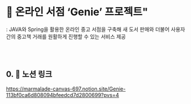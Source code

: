 # 🌱 온라인 서점 ‘Genie’ 프로젝트"
: JAVA와 Spring을 활용한 온라인 중고 서점을 구축해 새 도서 판매와 더불어 사용자 간의 중고책 거래를 원활하게 진행할 수 있는 서비스 제공

<br>

<br>

## 0. 🌼 노션 링크 
   https://marmalade-canvas-697.notion.site/Genie-113bf0ca6d808094bfeedcd7d2800699?pvs=4
<br>
